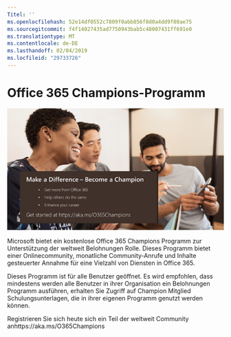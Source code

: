 ```yaml
---
Titel: ''
ms.openlocfilehash: 52e14df0552c7809f0abb856f8d0a4dd9f80ae75
ms.sourcegitcommit: f4f14027435ad7750943bab5c48007431ff691e0
ms.translationtype: MT
ms.contentlocale: de-DE
ms.lasthandoff: 02/04/2019
ms.locfileid: "29733726"
---
```

# <a name="office-365-champions-program"></a>Office 365 Champions-Programm 

![Stellen Sie einen "Champion" werden Differenz](media/makeadifference.png)

Microsoft bietet ein kostenlose Office 365 Champions Programm zur Unterstützung der weltweit Belohnungen Rolle.  Dieses Programm bietet einer Onlinecommunity, monatliche Community-Anrufe und Inhalte gesteuerter Annahme für eine Vielzahl von Diensten in Office 365.

Dieses Programm ist für alle Benutzer geöffnet.  Es wird empfohlen, dass mindestens werden alle Benutzer in ihrer Organisation ein Belohnungen Programm ausführen, erhalten Sie Zugriff auf Champion Mitglied Schulungsunterlagen, die in ihrer eigenen Programm genutzt werden können. 

Registrieren Sie sich heute sich ein Teil der weltweit Community anhttps://aka.ms/O365Champions  
